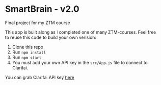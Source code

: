 # SmartBrain - v2.0
Final project for my ZTM course

This app is built along as I completed one of many ZTM-courses. 
Feel free to reuse this code to build your own verision: 

1. Clone this repo
2. Run `npm install`
3. Run `npm start`
4. You must add your own API key in the `src/App.js` file to connect to Clarifai.

You can grab Clarifai API key [here](https://www.clarifai.com/)


